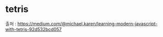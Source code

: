 # tetris

출처 : https://medium.com/@michael.karen/learning-modern-javascript-with-tetris-92d532bcd057